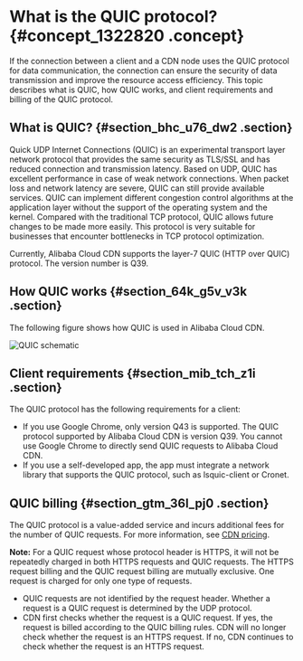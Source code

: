 # What is the QUIC protocol? {#concept_1322820 .concept}

If the connection between a client and a CDN node uses the QUIC protocol for data communication, the connection can ensure the security of data transmission and improve the resource access efficiency. This topic describes what is QUIC, how QUIC works, and client requirements and billing of the QUIC protocol.

## What is QUIC? {#section_bhc_u76_dw2 .section}

Quick UDP Internet Connections \(QUIC\) is an experimental transport layer network protocol that provides the same security as TLS/SSL and has reduced connection and transmission latency. Based on UDP, QUIC has excellent performance in case of weak network connections. When packet loss and network latency are severe, QUIC can still provide available services. QUIC can implement different congestion control algorithms at the application layer without the support of the operating system and the kernel. Compared with the traditional TCP protocol, QUIC allows future changes to be made more easily. This protocol is very suitable for businesses that encounter bottlenecks in TCP protocol optimization.

Currently, Alibaba Cloud CDN supports the layer-7 QUIC \(HTTP over QUIC\) protocol. The version number is Q39.

## How QUIC works {#section_64k_g5v_v3k .section}

The following figure shows how QUIC is used in Alibaba Cloud CDN.

![QUIC schematic](http://static-aliyun-doc.oss-cn-hangzhou.aliyuncs.com/assets/img/1054402/156552271952635_en-US.png)

## Client requirements {#section_mib_tch_z1i .section}

The QUIC protocol has the following requirements for a client:

-   If you use Google Chrome, only version Q43 is supported. The QUIC protocol supported by Alibaba Cloud CDN is version Q39. You cannot use Google Chrome to directly send QUIC requests to Alibaba Cloud CDN.
-   If you use a self-developed app, the app must integrate a network library that supports the QUIC protocol, such as lsquic-client or Cronet.

## QUIC billing {#section_gtm_36l_pj0 .section}

The QUIC protocol is a value-added service and incurs additional fees for the number of QUIC requests. For more information, see [CDN pricing](https://www.aliyun.com/price/product?spm=5176.175459.915900.btn2.3749312f2FsBxF#/cdn/detail).

**Note:** For a QUIC request whose protocol header is HTTPS, it will not be repeatedly charged in both HTTPS requests and QUIC requests. The HTTPS request billing and the QUIC request billing are mutually exclusive. One request is charged for only one type of requests.

-   QUIC requests are not identified by the request header. Whether a request is a QUIC request is determined by the UDP protocol.
-   CDN first checks whether the request is a QUIC request. If yes, the request is billed according to the QUIC billing rules. CDN will no longer check whether the request is an HTTPS request. If no, CDN continues to check whether the request is an HTTPS request.

